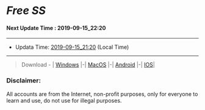 
# *Free SS*

#### Next Update Time : 2019-09-15_22:20

---
* Updata Time: [2019-09-15_21:20](https://github.com/Geek-007/free-SS/blob/master/2019-09-15_21:20_FreeSS.txt) (Local Time)
---

> Download - | [Windows](https://github.com/shadowsocks/shadowsocks-windows/releases) |-| [MacOS](https://github.com/shadowsocks/shadowsocks-iOS/releases) |-| [Android](https://github.com/shadowsocks/shadowsocks-android/releases) |-| [IOS](https://itunes.apple.com/us/)|

### Disclaimer:
All accounts are from the Internet, non-profit purposes, only for everyone to learn and use, do not use for illegal purposes.
<br>
